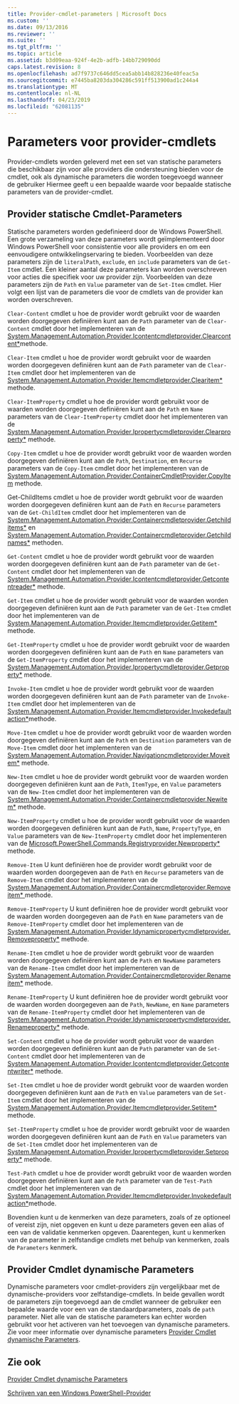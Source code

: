 ```yaml
---
title: Provider-cmdlet-parameters | Microsoft Docs
ms.custom: ''
ms.date: 09/13/2016
ms.reviewer: ''
ms.suite: ''
ms.tgt_pltfrm: ''
ms.topic: article
ms.assetid: b3d09eaa-924f-4e2b-adfb-14bb729090dd
caps.latest.revision: 8
ms.openlocfilehash: ad7f9737c646dd5cea5abb14b828236e40feac5a
ms.sourcegitcommit: e7445ba8203da304286c591ff513900ad1c244a4
ms.translationtype: MT
ms.contentlocale: nl-NL
ms.lasthandoff: 04/23/2019
ms.locfileid: "62081135"
---
```

# <a name="provider-cmdlet-parameters"></a>Parameters voor provider-cmdlets

Provider-cmdlets worden geleverd met een set van statische parameters die beschikbaar zijn voor alle providers die ondersteuning bieden voor de cmdlet, ook als dynamische parameters die worden toegevoegd wanneer de gebruiker Hiermee geeft u een bepaalde waarde voor bepaalde statische parameters van de provider-cmdlet.

## <a name="provider-cmdlet-static-parameters"></a>Provider statische Cmdlet-Parameters

Statische parameters worden gedefinieerd door de Windows PowerShell. Een grote verzameling van deze parameters wordt geïmplementeerd door Windows PowerShell voor consistentie voor alle providers en om een eenvoudigere ontwikkelingservaring te bieden. Voorbeelden van deze parameters zijn de `literalPath`, `exclude`, en `include` parameters van de `Get-Item` cmdlet. Een kleiner aantal deze parameters kan worden overschreven voor acties die specifiek voor uw provider zijn. Voorbeelden van deze parameters zijn de `Path` en `Value` parameter van de `Set-Item` cmdlet. Hier volgt een lijst van de parameters die voor de cmdlets van de provider kan worden overschreven.

`Clear-Content` cmdlet u hoe de provider wordt gebruikt voor de waarden worden doorgegeven definiëren kunt aan de `Path` parameter van de `Clear-Content` cmdlet door het implementeren van de [System.Management.Automation.Provider.Icontentcmdletprovider.Clearcontent*](/dotnet/api/System.Management.Automation.Provider.IContentCmdletProvider.ClearContent)methode.

`Clear-Item` cmdlet u hoe de provider wordt gebruikt voor de waarden worden doorgegeven definiëren kunt aan de `Path` parameter van de `Clear-Item` cmdlet door het implementeren van de [System.Management.Automation.Provider.Itemcmdletprovider.Clearitem*](/dotnet/api/System.Management.Automation.Provider.ItemCmdletProvider.ClearItem) methode.

`Clear-ItemProperty` cmdlet u hoe de provider wordt gebruikt voor de waarden worden doorgegeven definiëren kunt aan de `Path` en `Name` parameters van de `Clear-ItemProperty` cmdlet door het implementeren van de [ System.Management.Automation.Provider.Ipropertycmdletprovider.Clearproperty*](/dotnet/api/System.Management.Automation.Provider.IPropertyCmdletProvider.ClearProperty) methode.

`Copy-Item` cmdlet u hoe de provider wordt gebruikt voor de waarden worden doorgegeven definiëren kunt aan de `Path`, `Destination`, en `Recurse` parameters van de `Copy-Item` cmdlet door het implementeren van de [ System.Management.Automation.Provider.ContainerCmdletProvider.CopyItem](/dotnet/api/System.Management.Automation.Provider.ContainerCmdletProvider.CopyItem) methode.

Get-ChildItems cmdlet u hoe de provider wordt gebruikt voor de waarden worden doorgegeven definiëren kunt aan de `Path` en `Recurse` parameters van de `Get-ChildItem` cmdlet door het implementeren van de [ System.Management.Automation.Provider.Containercmdletprovider.Getchilditems*](/dotnet/api/System.Management.Automation.Provider.ContainerCmdletProvider.GetChildItems) en [System.Management.Automation.Provider.Containercmdletprovider.Getchildnames*](/dotnet/api/System.Management.Automation.Provider.ContainerCmdletProvider.GetChildNames) methoden.

`Get-Content` cmdlet u hoe de provider wordt gebruikt voor de waarden worden doorgegeven definiëren kunt aan de `Path` parameter van de `Get-Content` cmdlet door het implementeren van de [System.Management.Automation.Provider.Icontentcmdletprovider.Getcontentreader*](/dotnet/api/System.Management.Automation.Provider.IContentCmdletProvider.GetContentReader) methode.

`Get-Item` cmdlet u hoe de provider wordt gebruikt voor de waarden worden doorgegeven definiëren kunt aan de `Path` parameter van de `Get-Item` cmdlet door het implementeren van de [System.Management.Automation.Provider.Itemcmdletprovider.Getitem*](/dotnet/api/System.Management.Automation.Provider.ItemCmdletProvider.GetItem) methode.

`Get-ItemProperty` cmdlet u hoe de provider wordt gebruikt voor de waarden worden doorgegeven definiëren kunt aan de `Path` en `Name` parameters van de `Get-ItemProperty` cmdlet door het implementeren van de [ System.Management.Automation.Provider.Ipropertycmdletprovider.Getproperty*](/dotnet/api/System.Management.Automation.Provider.IPropertyCmdletProvider.GetProperty) methode.

`Invoke-Item` cmdlet u hoe de provider wordt gebruikt voor de waarden worden doorgegeven definiëren kunt aan de `Path` parameter van de `Invoke-Item` cmdlet door het implementeren van de [System.Management.Automation.Provider.Itemcmdletprovider.Invokedefaultaction*](/dotnet/api/System.Management.Automation.Provider.ItemCmdletProvider.InvokeDefaultAction)methode.

`Move-Item` cmdlet u hoe de provider wordt gebruikt voor de waarden worden doorgegeven definiëren kunt aan de `Path` en `Destination` parameters van de `Move-Item` cmdlet door het implementeren van de [ System.Management.Automation.Provider.Navigationcmdletprovider.Moveitem*](/dotnet/api/System.Management.Automation.Provider.NavigationCmdletProvider.MoveItem) methode.

`New-Item` cmdlet u hoe de provider wordt gebruikt voor de waarden worden doorgegeven definiëren kunt aan de `Path`, `ItemType`, en `Value` parameters van de `New-Item` cmdlet door het implementeren van de [ System.Management.Automation.Provider.Containercmdletprovider.Newitem*](/dotnet/api/System.Management.Automation.Provider.ContainerCmdletProvider.NewItem) methode.

`New-ItemProperty` cmdlet u hoe de provider wordt gebruikt voor de waarden worden doorgegeven definiëren kunt aan de `Path`, `Name`, `PropertyType`, en `Value` parameters van de `New-ItemProperty` cmdlet door het implementeren van de [ Microsoft.PowerShell.Commands.Registryprovider.Newproperty*](/dotnet/api/Microsoft.PowerShell.Commands.RegistryProvider.NewProperty) methode.

`Remove-Item` U kunt definiëren hoe de provider wordt gebruikt voor de waarden worden doorgegeven aan de `Path` en `Recurse` parameters van de `Remove-Item` cmdlet door het implementeren van de [System.Management.Automation.Provider.Containercmdletprovider.Removeitem* ](/dotnet/api/System.Management.Automation.Provider.ContainerCmdletProvider.RemoveItem) methode.

`Remove-ItemProperty` U kunt definiëren hoe de provider wordt gebruikt voor de waarden worden doorgegeven aan de `Path` en `Name` parameters van de `Remove-ItemProperty` cmdlet door het implementeren van de [ System.Management.Automation.Provider.Idynamicpropertycmdletprovider.Removeproperty*](/dotnet/api/System.Management.Automation.Provider.IDynamicPropertyCmdletProvider.RemoveProperty) methode.

`Rename-Item` cmdlet u hoe de provider wordt gebruikt voor de waarden worden doorgegeven definiëren kunt aan de `Path` en `NewName` parameters van de `Rename-Item` cmdlet door het implementeren van de [ System.Management.Automation.Provider.Containercmdletprovider.Renameitem*](/dotnet/api/System.Management.Automation.Provider.ContainerCmdletProvider.RenameItem) methode.

`Rename-ItemProperty` U kunt definiëren hoe de provider wordt gebruikt voor de waarden worden doorgegeven aan de `Path`, `NewName`, en `Name` parameters van de `Rename-ItemProperty` cmdlet door het implementeren van de [ System.Management.Automation.Provider.Idynamicpropertycmdletprovider.Renameproperty*](/dotnet/api/System.Management.Automation.Provider.IDynamicPropertyCmdletProvider.RenameProperty) methode.

`Set-Content` cmdlet u hoe de provider wordt gebruikt voor de waarden worden doorgegeven definiëren kunt aan de `Path` parameter van de `Set-Content` cmdlet door het implementeren van de [System.Management.Automation.Provider.Icontentcmdletprovider.Getcontentwriter*](/dotnet/api/System.Management.Automation.Provider.IContentCmdletProvider.GetContentWriter) methode.

`Set-Item` cmdlet u hoe de provider wordt gebruikt voor de waarden worden doorgegeven definiëren kunt aan de `Path` en `Value` parameters van de `Set-Item` cmdlet door het implementeren van de [System.Management.Automation.Provider.Itemcmdletprovider.Setitem* ](/dotnet/api/System.Management.Automation.Provider.ItemCmdletProvider.SetItem) methode.

`Set-ItemProperty` cmdlet u hoe de provider wordt gebruikt voor de waarden worden doorgegeven definiëren kunt aan de `Path` en `Value` parameters van de `Set-Item` cmdlet door het implementeren van de [ System.Management.Automation.Provider.Ipropertycmdletprovider.Setproperty*](/dotnet/api/System.Management.Automation.Provider.IPropertyCmdletProvider.SetProperty) methode.

`Test-Path` cmdlet u hoe de provider wordt gebruikt voor de waarden worden doorgegeven definiëren kunt aan de `Path` parameter van de `Test-Path` cmdlet door het implementeren van de [System.Management.Automation.Provider.Itemcmdletprovider.Invokedefaultaction*](/dotnet/api/System.Management.Automation.Provider.ItemCmdletProvider.InvokeDefaultAction)methode.

Bovendien kunt u de kenmerken van deze parameters, zoals of ze optioneel of vereist zijn, niet opgeven en kunt u deze parameters geven een alias of een van de validatie kenmerken opgeven. Daarentegen, kunt u kenmerken van de parameter in zelfstandige cmdlets met behulp van kenmerken, zoals de `Parameters` kenmerk.

## <a name="provider-cmdlet-dynamic-parameters"></a>Provider Cmdlet dynamische Parameters

Dynamische parameters voor cmdlet-providers zijn vergelijkbaar met de dynamische-providers voor zelfstandige-cmdlets. In beide gevallen wordt de parameters zijn toegevoegd aan de cmdlet wanneer de gebruiker een bepaalde waarde voor een van de standaardparameters, zoals de `path` parameter. Niet alle van de statische parameters kan echter worden gebruikt voor het activeren van het toevoegen van dynamische parameters. Zie voor meer informatie over dynamische parameters [Provider Cmdlet dynamische Parameters](./provider-cmdlet-dynamic-parameters.md).

## <a name="see-also"></a>Zie ook

[Provider Cmdlet dynamische Parameters](./provider-cmdlet-dynamic-parameters.md)

[Schrijven van een Windows PowerShell-Provider](./writing-a-windows-powershell-provider.md)